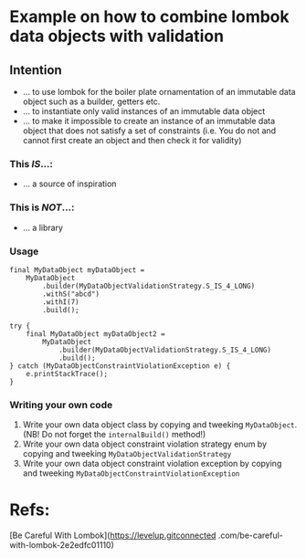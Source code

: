 # Example on how to combine lombok data objects with validation
## Intention
- ... to use lombok for the boiler plate ornamentation of an immutable data object such as a builder, getters etc.
- ... to instantiate only valid instances of an immutable data object
- ... to make it impossible to create an instance of an immutable data object that does not satisfy a set of constraints (i.e. You do not and cannot first create an object and then check it for validity)
### This _IS_...:
  - ... a source of inspiration
### This is _NOT_...:
- ... a library
### Usage
```
final MyDataObject myDataObject =
    MyDataObject
        .builder(MyDataObjectValidationStrategy.S_IS_4_LONG)
        .withS("abcd")
        .withI(7)
        .build();
```
```
try {
    final MyDataObject myDataObject2 =
        MyDataObject
            .builder(MyDataObjectValidationStrategy.S_IS_4_LONG)
            .build();
} catch (MyDataObjectConstraintViolationException e) {
    e.printStackTrace();
}
```
### Writing your own code
1. Write your own data object class by copying and tweeking ```MyDataObject```. (NB! Do not forget the ```internalBuild()``` method!)
0. Write your own data object constraint violation strategy enum by copying and tweeking ```MyDataObjectValidationStrategy```
0. Write your own data object constraint violation exception by copying and tweeking ```MyDataObjectConstraintViolationException``` 
# Refs:
[Be Careful With Lombok](https://levelup.gitconnected .com/be-careful-with-lombok-2e2edfc01110)
